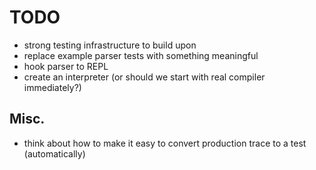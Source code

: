 # TODO

- strong testing infrastructure to build upon
- replace example parser tests with something meaningful
- hook parser to REPL
- create an interpreter (or should we start with real compiler immediately?)

## Misc.

- think about how to make it easy to convert production trace to a test (automatically)

